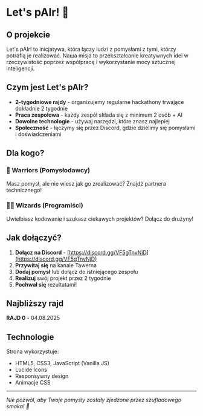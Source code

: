 # Let's pAIr! 🚀

## O projekcie

Let's pAIr! to inicjatywa, która łączy ludzi z pomysłami z tymi, którzy potrafią je realizować. Naша misja to przekształcanie kreatywnych idei w rzeczywistość poprzez współpracę i wykorzystanie mocy sztucznej inteligencji.

## Czym jest Let's pAIr?

- **2-tygodniowe rajdy** - organizujemy regularne hackathony trwające dokładnie 2 tygodnie
- **Praca zespołowa** - każdy zespół składa się z minimum 2 osób + AI
- **Dowolne technologie** - używaj narzędzi, które znasz najlepiej
- **Społeczność** - łączymy się przez Discord, gdzie dzielimy się pomysłami i doświadczeniami

## Dla kogo?

### 🏹 Warriors (Pomysłodawcy)
Masz pomysł, ale nie wiesz jak go zrealizować? Znajdź partnera technicznego!

### 🧙‍♂️ Wizards (Programiści)
Uwielbiasz kodowanie i szukasz ciekawych projektów? Dołącz do drużyny!

## Jak dołączyć?

1. **Dołącz na Discord** - [https://discord.gg/VF5gTnvNjD](https://discord.gg/VF5gTnvNjD)
2. **Przywitaj się** na kanale Tawerna
3. **Dodaj pomysł** lub dołącz do istniejącego zespołu
4. **Realizuj** swój projekt przez 2 tygodnie
5. **Pochwał się** rezultatami!

## Najbliższy rajd

**RAJD 0** - 04.08.2025

## Technologie

Strona wykorzystuje:
- HTML5, CSS3, JavaScript (Vanilla JS)
- Lucide Icons
- Responsywny design
- Animacje CSS

---

*Nie pozwól, aby Twoje pomysły zostały zjedzone przez szufladowego smoka! 🐉*
